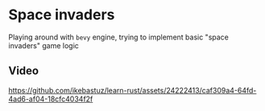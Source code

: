 # Space invaders
Playing around with `bevy` engine, trying to implement basic "space invaders" game logic

## Video
https://github.com/ikebastuz/learn-rust/assets/24222413/caf309a4-64fd-4ad6-af04-18cfc4034f2f
